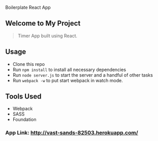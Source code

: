 Boilerplate React App

## Welcome to My Project

> Timer App built using React.


## Usage

- Clone this repo
- Run `npm install` to install all necessary dependencies
- Run `node server.js` to start the server and a handful of other tasks
- Run `webpack -w` to put start webpack in watch mode.

## Tools Used

- Webpack
- SASS
- Foundation



### App Link:  http://vast-sands-82503.herokuapp.com/